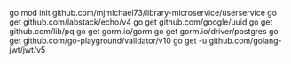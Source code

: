 go mod init github.com/mjmichael73/library-microservice/userservice
go get github.com/labstack/echo/v4
go get github.com/google/uuid
go get github.com/lib/pq
go get gorm.io/gorm
go get gorm.io/driver/postgres
go get github.com/go-playground/validator/v10
go get -u github.com/golang-jwt/jwt/v5
